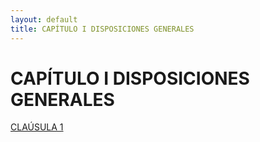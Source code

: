 ```yaml
---
layout: default
title: CAPÍTULO I DISPOSICIONES GENERALES 
---
```


# CAPÍTULO I DISPOSICIONES GENERALES 

[CLAÚSULA 1](CLAUSULA1.md)